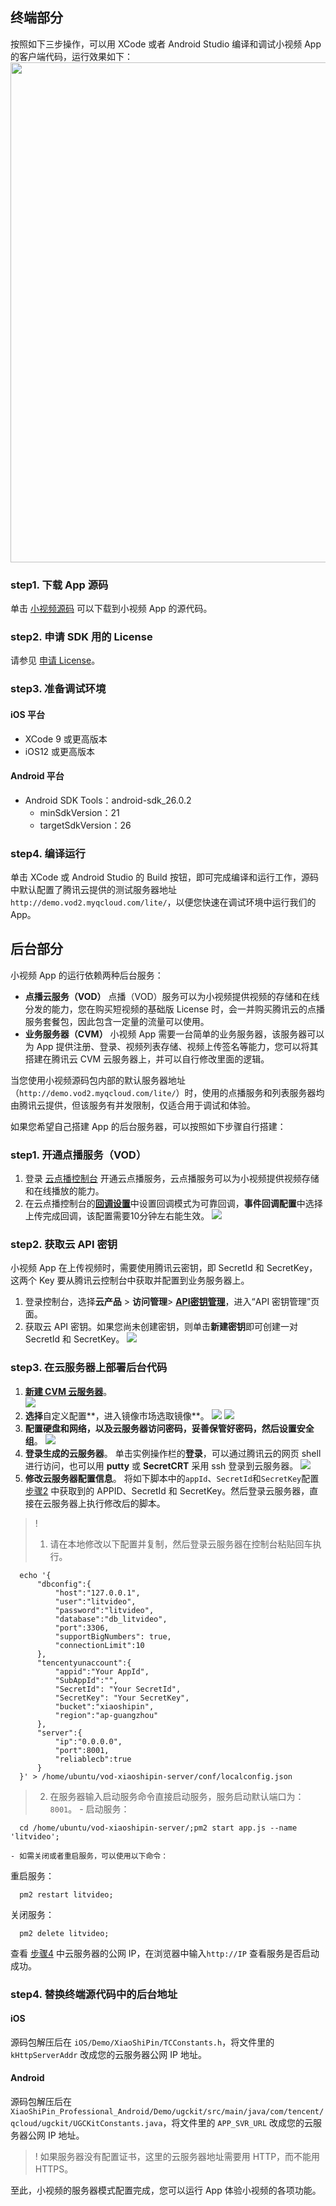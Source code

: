 
## 终端部分

按照如下三步操作，可以用 XCode 或者 Android Studio 编译和调试小视频 App 的客户端代码，运行效果如下：
<img src="https://main.qcloudimg.com/raw/345bae7a0a1f5139c525e4d303b9f745.jpg" width="800"/>

### step1. 下载 App 源码
单击 [小视频源码](https://cloud.tencent.com/document/product/584/9366#.E5.85.A8.E5.8A.9F.E8.83.BD.E5.B0.8F.E8.A7.86.E9.A2.91-app.EF.BC.88demo.EF.BC.89.E6.BA.90.E4.BB.A3.E7.A0.81) 可以下载到小视频 App 的源代码。

### step2. 申请 SDK 用的 License
请参见 [申请 License](https://cloud.tencent.com/document/product/584/20333)。

### step3. 准备调试环境
#### iOS 平台
- XCode 9 或更高版本
- iOS12 或更高版本

#### Android 平台
- Android SDK Tools：android-sdk_26.0.2
  - minSdkVersion：21
  - targetSdkVersion：26

### step4. 编译运行
单击 XCode 或 Android Studio 的 Build 按钮，即可完成编译和运行工作，源码中默认配置了腾讯云提供的测试服务器地址 `http://demo.vod2.myqcloud.com/lite/`，以便您快速在调试环境中运行我们的 App。


## 后台部分

小视频 App 的运行依赖两种后台服务：

- **点播云服务（VOD）**
点播（VOD）服务可以为小视频提供视频的存储和在线分发的能力，您在购买短视频的基础版 License 时，会一并购买腾讯云的点播服务套餐包，因此包含一定量的流量可以使用。
- **业务服务器（CVM）**
小视频 App 需要一台简单的业务服务器，该服务器可以为 App 提供注册、登录、视频列表存储、视频上传签名等能力，您可以将其搭建在腾讯云 CVM 云服务器上，并可以自行修改里面的逻辑。

当您使用小视频源码包内部的默认服务器地址（`http://demo.vod2.myqcloud.com/lite/`）时，使用的点播服务和列表服务器均由腾讯云提供，但该服务有并发限制，仅适合用于调试和体验。

如果您希望自己搭建 App 的后台服务器，可以按照如下步骤自行搭建：

### step1. 开通点播服务（VOD）

1. 登录 [云点播控制台](https://console.cloud.tencent.com/vod) 开通云点播服务，云点播服务可以为小视频提供视频存储和在线播放的能力。
2. 在云点播控制台的[**回调设置**](https://console.cloud.tencent.com/vod/callback)中设置回调模式为可靠回调，**事件回调配置**中选择上传完成回调，该配置需要10分钟左右能生效。
![](https://main.qcloudimg.com/raw/03e7c65ee0a53a033115275f1cc8bb14.png)

### step2. 获取云 API 密钥

小视频 App 在上传视频时，需要使用腾讯云密钥，即 SecretId 和 SecretKey，这两个 Key 要从腾讯云控制台中获取并配置到业务服务器上。
1. 登录控制台，选择**云产品** > **访问管理**> [**API密钥管理**](https://console.cloud.tencent.com/cam/capi)，进入“API 密钥管理”页面。
2. 获取云 API 密钥。如果您尚未创建密钥，则单击**新建密钥**即可创建一对 SecretId 和 SecretKey。[](id:step2_2)
![](https://main.qcloudimg.com/raw/9b6ebb10bc83da80c1cdce084881d158.png)

### step3. 在云服务器上部署后台代码
1. **[新建 CVM 云服务器](https://console.cloud.tencent.com/cvm)**。  
   ![](https://main.qcloudimg.com/raw/117061b25682cba1824d04beb3f9d8c5.png)
2. **选择**自定义配置**，进入镜像市场选取镜像**。
   ![](https://main.qcloudimg.com/raw/baa3c6b05d431393bb08f0431678e284.png)
   ![](https://main.qcloudimg.com/raw/e74f5eba3cb02f5838d27ea26090bd62.png)
3. **配置硬盘和网络，以及云服务器访问密码，妥善保管好密码，然后设置安全组**。
   ![](https://main.qcloudimg.com/raw/81655f57778fd5a5ebe192f5db1200a4.png)
4. **登录生成的云服务器**。[](id:step3_4)
   单击实例操作栏的**登录**，可以通过腾讯云的网页 shell 进行访问，也可以用 **putty** 或 **SecretCRT** 采用 ssh 登录到云服务器。
   ![](https://main.qcloudimg.com/raw/4f8c3a12375bdebde7344fcb8c38ea22.png)
5. **修改云服务器配置信息**。
   将如下脚本中的`appId`、`SecretId`和`SecretKey`配置 [步骤2](#step2_2) 中获取到的 APPID、SecretId 和 SecretKey。然后登录云服务器，直接在云服务器上执行修改后的脚本。
>! 
>1. 请在本地修改以下配置并复制，然后登录云服务器在控制台粘贴回车执行。
```
  echo '{
      "dbconfig":{
          "host":"127.0.0.1",
          "user":"litvideo",
          "password":"litvideo",
          "database":"db_litvideo",
          "port":3306,
          "supportBigNumbers": true,
          "connectionLimit":10
      },
      "tencentyunaccount":{
          "appid":"Your AppId",
          "SubAppId":"",
          "SecretId": "Your SecretId",
          "SecretKey": "Your SecretKey",
          "bucket":"xiaoshipin",
          "region":"ap-guangzhou"
      },
      "server":{
          "ip":"0.0.0.0",
          "port":8001,
          "reliablecb":true
      }
  }' > /home/ubuntu/vod-xiaoshipin-server/conf/localconfig.json
```
>2. 在服务器输入启动服务命令直接启动服务，服务启动默认端口为：`8001`。
	- 启动服务：
```
  cd /home/ubuntu/vod-xiaoshipin-server/;pm2 start app.js --name 'litvideo';
```
	- 如需关闭或者重启服务，可以使用以下命令：
重启服务：
```
  pm2 restart litvideo;
```
关闭服务：
```
  pm2 delete litvideo;
```
查看 [步骤4](#step3_4) 中云服务器的公网 IP，在浏览器中输入`http://IP` 查看服务是否启动成功。

### step4. 替换终端源代码中的后台地址
#### iOS 
源码包解压后在 `iOS/Demo/XiaoShiPin/TCConstants.h`，将文件里的 `kHttpServerAddr` 改成您的云服务器公网 IP 地址。

#### Android 
源码包解压后在 `XiaoShiPin_Professional_Android/Demo/ugckit/src/main/java/com/tencent/qcloud/ugckit/UGCKitConstants.java`，将文件里的 `APP_SVR_URL` 改成您的云服务器公网 IP 地址。

>! 如果服务器没有配置证书，这里的云服务器地址需要用 HTTP，而不能用 HTTPS。

至此，小视频的服务器模式配置完成，您可以运行 App 体验小视频的各项功能。
